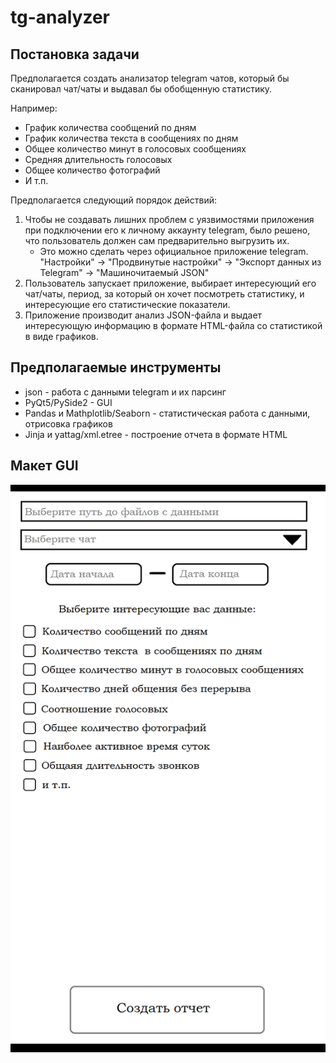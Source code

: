 # tg-analyzer
## Постановка задачи

Предполагается создать анализатор telegram чатов, который бы сканировал чат/чаты и выдавал бы обобщенную статистику.

Например:
- График количества сообщений по дням
- График количества текста в сообщениях по дням
- Общее количество минут в голосовых сообщениях
- Средняя длительность голосовых
- Общее количество фотографий
- И т.п.

Предполагается следующий порядок действий:
1. Чтобы не создавать лишних проблем с уязвимостями приложения при подключении его к личному аккаунту telegram, было решено, что пользователь должен сам предварительно выгрузить их.
    - Это можно сделать через официальное приложение telegram. "Настройки" -> "Продвинутые настройки" -> "Экспорт данных из Telegram" -> "Машиночитаемый JSON"
2. Пользователь запускает приложение, выбирает интересующий его чат/чаты, период, за который он хочет посмотреть статистику, и интересующие его статистические показатели.
3. Приложение производит анализ JSON-файла и выдает интересующую информацию в формате HTML-файла со статистикой в виде графиков.

## Предполагаемые инструменты
- json - работа с данными telegram и их парсинг
- PyQt5/PySide2 - GUI
- Pandas и Mathplotlib/Seaborn - статистическая работа с данными, отрисовка графиков
- Jinja и yattag/xml.etree - построение отчета в формате HTML

## Макет GUI
<img src="tg-analyzer-gui-layout.png">


